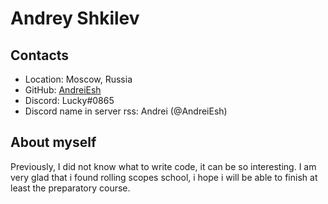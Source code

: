 # Andrey Shkilev

## Contacts
* Location: Moscow, Russia
* GitHub: [AndreiEsh](https://github.com/AndreiEsh)
* Discord: Lucky#0865
* Discord name in server rss: Andrei (@AndreiEsh)

## About myself
Previously, I did not know what to write code, it can be so interesting.
I am very glad that i found rolling scopes school, i hope i will be able to finish at least the preparatory course.
